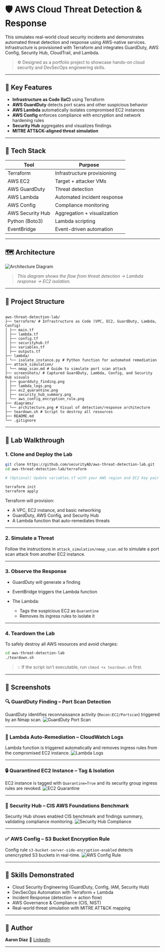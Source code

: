 # 🛡️ AWS Cloud Threat Detection & Response 

This simulates real-world cloud security incidents and demonstrates automated threat detection and response using AWS-native services. Infrastructure is provisioned with Terraform and integrates GuardDuty, AWS Config, Security Hub, CloudTrail, and Lambda.

> ⚙️ Designed as a portfolio project to showcase hands-on cloud security and DevSecOps engineering skills.

---

## 🚀 Key Features

- **Infrastructure as Code (IaC)** using Terraform
- **AWS GuardDuty** detects port scans and other suspicious behavior
- **AWS Lambda** automatically isolates compromised EC2 instances
- **AWS Config** enforces compliance with encryption and network hardening rules
- **Security Hub** aggregates and visualizes findings
- **MITRE ATT&CK-aligned threat simulation**

---

## 🧰 Tech Stack

| Tool            | Purpose                         |
|-----------------|----------------------------------|
| Terraform       | Infrastructure provisioning      |
| AWS EC2         | Target + attacker VMs            |
| AWS GuardDuty   | Threat detection                 |
| AWS Lambda      | Automated incident response      |
| AWS Config      | Compliance monitoring            |
| AWS Security Hub| Aggregation + visualization      |
| Python (Boto3)  | Lambda scripting                 |
| EventBridge     | Event-driven automation          |

---

## 🗺️ Architecture

![Architecture Diagram](images/architecture.png)

> *This diagram shows the flow from threat detection → Lambda response → EC2 isolation.*

---

## 🧱 Project Structure

```

aws-threat-detection-lab/
├── terraform/ # Infrastructure as Code (VPC, EC2, GuardDuty, Lambda, Config)
│ ├── main.tf
│ ├── lambda.tf
│ ├── config.tf
│ ├── securityhub.tf
│ ├── variables.tf
│ ├── outputs.tf
├── lambda/
│ └── isolate_instance.py # Python function for automated remediation
├── attack_simulation/
│ └── nmap_scan.md # Guide to simulate port scan attack
├── screenshots/ # Captured GuardDuty, Lambda, Config, and Security Hub visuals
│ ├── guardduty_finding.png
│ ├── lambda_logs.png
│ ├── ec2_quarantine.png
│ ├── security_hub_summary.png
│ └── aws_config_encryption_rule.png
├── diagrams/
│ └── architecture.png # Visual of detection/response architecture
├── teardown.sh # Script to destroy all resources
├── README.md
└── .gitignore

````

---

## 🧪 Lab Walkthrough

### 1. Clone and Deploy the Lab

```bash
git clone https://github.com/securityAD/aws-threat-detection-lab.git
cd aws-threat-detection-lab/terraform

# (Optional) Update variables.tf with your AWS region and EC2 key pair

terraform init
terraform apply
```

Terraform will provision:

* A VPC, EC2 instance, and basic networking
* GuardDuty, AWS Config, and Security Hub
* A Lambda function that auto-remediates threats

---

### 2. Simulate a Threat

Follow the instructions in `attack_simulation/nmap_scan.md` to simulate a port scan attack from another EC2 instance.

---

### 3. Observe the Response

* GuardDuty will generate a finding
* EventBridge triggers the Lambda function
* The Lambda:

  * Tags the suspicious EC2 as `Quarantine`
  * Removes its ingress rules to isolate it

---

### 4. Teardown the Lab

To safely destroy all AWS resources and avoid charges:

```bash
cd aws-threat-detection-lab
./teardown.sh
```

> 💡 If the script isn’t executable, run `chmod +x teardown.sh` first.

---

## 📸 Screenshots

### 🔍 GuardDuty Finding – Port Scan Detection
GuardDuty identifies reconnaissance activity (`Recon:EC2/Portscan`) triggered by an Nmap scan.
![GuardDuty Port Scan](images/guardduty_finding.png)

---

### 🚨 Lambda Auto-Remediation – CloudWatch Logs
Lambda function is triggered automatically and removes ingress rules from the compromised EC2 instance.
![Lambda Logs](images/lambda_logs.png)

---

### 🔒 Quarantined EC2 Instance – Tag & Isolation
EC2 instance is tagged with `Quarantine=True` and its security group ingress rules are revoked.
![EC2 Quarantine](images/ec2_quarantine.png)

---

### 🧩 Security Hub – CIS AWS Foundations Benchmark
Security Hub shows enabled CIS benchmark and findings summary, validating compliance monitoring.
![Security Hub Compliance](images/security_hub_summary.png)

---

### ✅ AWS Config – S3 Bucket Encryption Rule
Config rule `s3-bucket-server-side-encryption-enabled` detects unencrypted S3 buckets in real-time.
![AWS Config Rule](images/aws_config_encryption_rule.png)

---

## 🎯 Skills Demonstrated

* Cloud Security Engineering (GuardDuty, Config, IAM, Security Hub)
* DevSecOps Automation with Terraform + Lambda
* Incident Response (detection → action flow)
* AWS Governance & Compliance (CIS, NIST)
* Real-world threat simulation with MITRE ATT\&CK mapping

---

## 👋 Author

**Aaron Diaz**
🔗 [LinkedIn](https://linkedin.com/in/aaron918)

---

